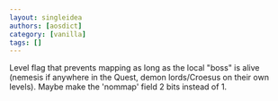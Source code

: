 ```yaml
---
layout: singleidea
authors: [aosdict]
category: [vanilla]
tags: []
---
```

Level flag that prevents mapping as long as the local "boss" is alive (nemesis if anywhere in the Quest, demon lords/Croesus on their own levels). Maybe make the 'nommap' field 2 bits instead of 1.
